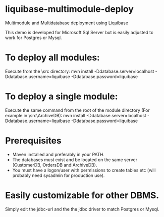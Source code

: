 # liquibase-multimodule-deploy
Multimodule and Multidatabase deployment using Liquibase 

This demo is developed for Microsoft Sql Server but is easily adjusted to work for Postgres or Mysql.

# To deploy all modules:
Execute from the \src directory:
mvn install -Ddatabase.server=localhost -Ddatabase.username=liquibase -Ddatabase.password=liquibase

# To deploy a single module:
Execute the same command from the root of the module directory (For example in \src\ArchiveDB\):
mvn install -Ddatabase.server=localhost -Ddatabase.username=liquibase -Ddatabase.password=liquibase


# Prerequisites
* Maven installed and preferably in your PATH.
* The databases must exist and be located on the same server (CustomerDB, OrdersDB and ArchiveDB).
* You must have a logon/user with permissions to create tables etc (will probably need sysadmin for production use).

# Easily customizable for other DBMS. 
Simply edit the jdbc-url and the the jdbc driver to match Postgres or Mysql.
